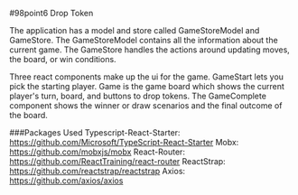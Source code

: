 #98point6 Drop Token

The application has a model and store called GameStoreModel and GameStore. The GameStoreModel contains all the information about the current game. The GameStore handles the actions around updating moves, the board, or win conditions.

Three react components make up the ui for the game. GameStart lets you pick the starting player. Game is the game board which shows the current player's turn, board, and buttons to drop tokens. The GameComplete component shows the winner or draw scenarios and the final outcome of the board. 

###Packages Used
Typescript-React-Starter: https://github.com/Microsoft/TypeScript-React-Starter
Mobx: https://github.com/mobxjs/mobx
React-Router: https://github.com/ReactTraining/react-router
ReactStrap: https://github.com/reactstrap/reactstrap
Axios: https://github.com/axios/axios